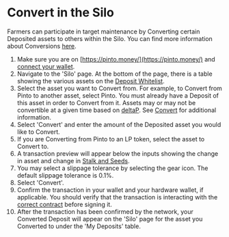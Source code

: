 # Convert in the Silo

Farmers can participate in target maintenance by Converting certain Deposited assets to others within the Silo. You can find more information about Conversions [here](../../target-maintenance/convert.md).

1. Make sure you are on [https://pinto.money/](https://pinto.money/) and [connect your wallet](../getting-started/connect-to-pinto.md).
2. Navigate to the 'Silo' page. At the bottom of the page, there is a table showing the various assets on the [Deposit Whitelist](../../farm/silo.md#deposit-whitelist).
3. Select the asset you want to Convert from. For example, to Convert from Pinto to another asset, select Pinto. You must already have a Deposit of this asset in order to Convert from it. Assets may or may not be convertible at a given time based on [deltaP](../../resources/glossary.md#deltab). See [Convert](../../target-maintenance/convert.md) for additional information.
4. Select 'Convert' and enter the amount of the Deposited asset you would like to Convert.
5. If you are Converting from Pinto to an LP token, select the asset to Convert to.
6. A transaction preview will appear below the inputs showing the change in asset and change in [Stalk and Seeds](../../farm/silo.md#the-stalk-system).
7. You may select a slippage tolerance by selecting the gear icon. The default slippage tolerance is 0.1%.
8. Select 'Convert'.
9. Confirm the transaction in your wallet and your hardware wallet, if applicable. You should verify that the transaction is interacting with the [correct contract](../../resources/contracts.md) before signing it.
10. After the transaction has been confirmed by the network, your Converted Deposit will appear on the 'Silo' page for the asset you Converted to under the 'My Deposits' table.
